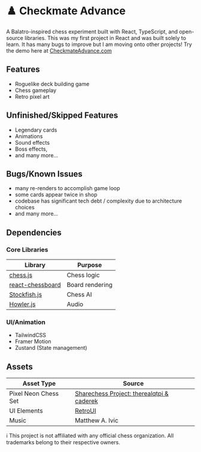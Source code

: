 # ♟️ Checkmate Advance

A Balatro-inspired chess experiment built with React, TypeScript, and open-source libraries. This was my first project in React and was built solely to learn. It has many bugs to improve but I am moving onto other projects! Try the demo here at [CheckmateAdvance.com](https://checkmateadvance.com)

## Features
- Roguelike deck building game
- Chess gameplay
- Retro pixel art

## Unfinished/Skipped Features
- Legendary cards
- Animations
- Sound effects
- Boss effects, 
- and many more...

## Bugs/Known Issues
- many re-renders to accomplish game loop
- some cards appear twice in shop
- codebase has significant tech debt / complexity due to architecture choices 
- and many more...

## Dependencies
### Core Libraries
| Library | Purpose |
|---------|---------|
| [chess.js](https://github.com/jhlywa/chess.js) | Chess logic |
| [react-chessboard](https://github.com/Clariity/react-chessboard) | Board rendering |
| [Stockfish.js](https://github.com/official-stockfish/Stockfish) | Chess AI |
| [Howler.js](https://github.com/goldfire/howler.js) | Audio |

### UI/Animation
- TailwindCSS
- Framer Motion
- Zustand (State management)

## Assets
| Asset Type | Source |
|------------|--------|
| Pixel Neon Chess Set | [Sharechess Project: therealqtpi & caderek ](https://sharechess.github.io) |
| UI Elements | [RetroUI](https://www.retroui.io/) | 
| Music | Matthew A. Ivic |


ℹ️ This project is not affiliated with any official chess organization.
All trademarks belong to their respective owners.